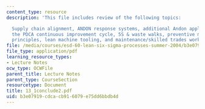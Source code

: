 ```yaml
---
content_type: resource
description: 'This file includes review of the following topics:

  Supply chain alignment, ANDON response systems, additional Andon application information,
  the PDCA continuous improvement cycle, 5S & waste walks, preventive maintenance
  principles, lean machine tooling, and maintenance/skilled trades work groups.'
file: /media/courses/esd-60-lean-six-sigma-processes-summer-2004/b3e07919cdcacb916079e75dd6bbdb4d_13_1conclude2.pdf
file_type: application/pdf
learning_resource_types:
- Lecture Notes
ocw_type: OCWFile
parent_title: Lecture Notes
parent_type: CourseSection
resourcetype: Document
title: 13_1conclude2.pdf
uid: b3e07919-cdca-cb91-6079-e75dd6bbdb4d
---
```


